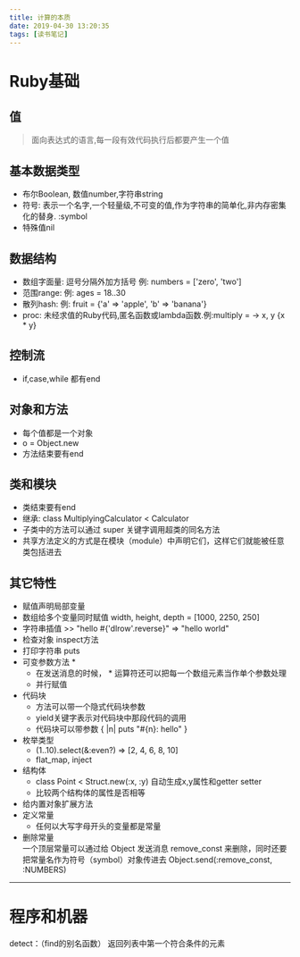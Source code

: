 ```yaml
---
title: 计算的本质
date: 2019-04-30 13:20:35
tags: [读书笔记]
---
```

# Ruby基础
## 值
> 面向表达式的语言,每一段有效代码执行后都要产生一个值
## 基本数据类型
- 布尔Boolean, 数值number,字符串string
- 符号: 表示一个名字,一个轻量级,不可变的值,作为字符串的简单化,非内存密集化的替身. :symbol
- 特殊值nil
## 数据结构
- 数组字面量: 逗号分隔外加方括号 例: numbers = ['zero', 'two']
- 范围range: 例: ages = 18..30
- 散列hash: 例: fruit = {'a' => 'apple', 'b' => 'banana'}
- proc: 未经求值的Ruby代码,匿名函数或lambda函数.例:multiply = -> x, y {x * y}
## 控制流
- if,case,while 都有end
## 对象和方法
- 每个值都是一个对象
- o = Object.new
- 方法结束要有end
## 类和模块
- 类结束要有end
- 继承: class MultiplyingCalculator < Calculator
- 子类中的方法可以通过 super 关键字调用超类的同名方法
- 共享方法定义的方式是在模块（module）中声明它们，这样它们就能被任意类包括进去
## 其它特性
- 赋值声明局部变量
- 数组给多个变量同时赋值 width, height, depth = [1000, 2250, 250]
- 字符串插值 >> "hello #{'dlrow'.reverse}" => "hello world"
- 检查对象 inspect方法
- 打印字符串 puts
- 可变参数方法 * 
    - 在发送消息的时候， * 运算符还可以把每一个数组元素当作单个参数处理
    - 并行赋值
- 代码块 
    - 方法可以带一个隐式代码块参数 
    - yield关键字表示对代码块中那段代码的调用
    - 代码块可以带参数 { |n| puts "#{n}: hello" }
- 枚举类型
    -  (1..10).select(&:even?) => [2, 4, 6, 8, 10]
    -  flat_map, inject 
- 结构体
    - class Point < Struct.new(:x, :y)  自动生成x,y属性和getter setter
    - 比较两个结构体的属性是否相等
- 给内置对象扩展方法    
- 定义常量 
    - 任何以大写字母开头的变量都是常量
- 删除常量  
    一个顶层常量可以通过给 Object 发送消息 remove_const
    来删除，同时还要把常量名作为符号（symbol）对象传进去
    Object.send(:remove_const, :NUMBERS)
--- 
# 程序和机器

detect：（find的别名函数） 返回列表中第一个符合条件的元素
